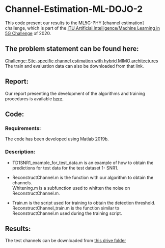 # Channel-Estimation-ML-DOJO-2

This code present our results to the ML5G-PHY [channel estimation] challenge, which is part of the [ITU Artificial Intelligence/Machine Learning in 5G Challenge](https://www.itu.int/en/ITU-T/AI/challenge/2020/Pages/default.aspx) of 2020. 


## The problem statement can be found here: 
[Challenge: Site-specific channel estimation with hybrid MIMO architectures](https://research.ece.ncsu.edu/ai5gchallenge/)  <br />
The train and evaluation data can also be downloaded from that link.

## Report:
  Our report presenting the development of the algorithms and training procedures is available [here](https://github.com/ITU-AI-ML-in-5G-Challenge/Channel-Estimation-ML-DOJO-2/blob/master/AI5G_Challenge-DOJO.pdf).
  
## Code:
### Requirements:
  The code has been developed using Matlab 2019b.
### Description:
* TD1SNR1_example_for_test_data.m is an example of how to obtain the predictions for test data for the test dataset 1- SNR1.
* ReconstructChannel.m is the function with our algorithm to obtain the channels. <br />
   Whitening.m is a subfunction used to whitten the noise on ReconstructChannel.m.
   
* Train.m is the script used for training to obtain the detection threshold. <br />
   ReconstructChannel_train.m is the function similar to ReconstructChannel.m used during the training script.

## Results:
The test channels can be downloaded from [this drive folder](https://1drv.ms/u/s!AouYq8xpaglhhZgVADXpc5YFDm2G3w?e=cVmsGW)
